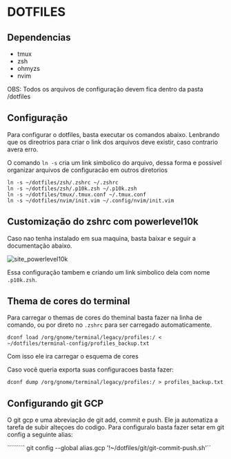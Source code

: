 # DOTFILES

## Dependencias
 - tmux
 - zsh
 - ohmyzs
 - nvim

OBS: Todos os arquivos de configuração devem fica dentro da pasta /dotfiles

## Configuração

Para configurar o dotfiles, basta executar os comandos abaixo.
Lenbrando que os direotrios para criar o link dos arquivos deve existir, caso contrario
avera erro.

O comando ``ln -s`` cria um link simbolico do arquivo, dessa forma e possivel organizar arquivos
de configuracão em outros diretorios

```
ln -s ~/dotfiles/zsh/.zshrc ~/.zshrc
ln -s ~/dotfiles/zsh/.p10k.zsh ~/.p10k.zsh
ln -s ~/dotfiles/tmux/.tmux.conf ~/.tmux.conf
ln -s ~/dotfiles/nvim/init.vim ~/.config/nvim/init.vim
```

## Customização do zshrc com powerlevel10k

Caso nao tenha instalado em sua maquina, basta baixar e seguir a documentação abaixo.

![site_powerlevel10k](https://github.com/romkatv/powerlevel10k.git)

Essa configuração tambem e criando um link simbolico dela com nome ``.p10k.zsh``.

## Thema de cores do terminal

Para carregar o themas de cores do theminal basta fazer na linha de comando, ou por
direto no ``.zshrc`` para ser carregado automaticamente.

``dconf load /org/gnome/terminal/legacy/profiles:/ < ~/dotfiles/terminal-config/profiles_backup.txt``

Com isso ele ira carregar o esquema de cores

Caso você queria exporta suas configuracoes basta fazer:

``dconf dump /org/gnome/terminal/legacy/profiles:/ > profiles_backup.txt``

## Configurando git  GCP

O git gcp e uma abreviação de git add, commit e push. Ele ja automatiza a tarefa de
    subir alteçoes do codigo.
Para configuralo basta fazer setar em git config a seguinte alias:

´´``````` git config --global alias.gcp '!~/dotfiles/git/git-commit-push.sh'´´
